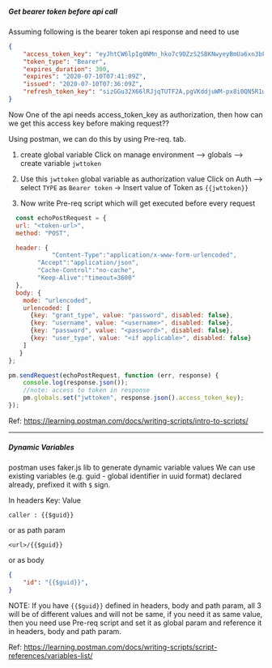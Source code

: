 


##### Get bearer token before api call

Assuming following is the bearer token api response and need to use 

```json
{
    "access_token_key": "eyJhtCW6lpIg0NMn_hko7c9DZzS2SBKNwyeyBmUa6xn3bFyAtCIOMnh86dfOQcOZGd429xPMqDxPiGRrONpGV7llUmwY4RVAmXaaT0oX6Mo.vuuYtNT28CzrZHdZ.q3BTx9cC11F6FCaBys7QDsVaTQPERU8lCvLdym9wV-Z-u-RNbw8QNSgAPUgZCOfyWGNusG_M6FxF4jI7GOhuSBwz2xqGwk6_5qO3UxGcQfJ9bv3rQ48bHD0fFCWwCWvID9K58pKGXT2UkE8Hau4KK7dFffPY3lZq7Qj2tBqbseMOl_EBhdD-pfgjkWsna-peFdmnXcrnXyZqHeFrFisSFadhCMHUOJ1h3bKP0EWtUoQgaCMqn7QUDPekKw_LJ2252-lAsjHU15SLuw64B8zPgmo0MOl4HjE67h4ywwGOb7xThYTSKIKicfkJ1KmgX9QQ3SGP_iuaG413pqv9kiNeQ_uxP0grSY5Ffzz6bUewJAJMiZDBNoJ5ItliNu8WSPQ6TNsztmiMJEF7JuYzxEstrMZHsuQoj8sZX-8TUA3i4wUqVFJakRNjhy0Z4sBqCYsGGo7bYJzgUA.VBHlZQF3lZgdMTHGKo2Y4w",
    "token_type": "Bearer",
    "expires_duration": 300,
    "expires": "2020-07-10T07:41:09Z",
    "issued": "2020-07-10T07:36:09Z",
    "refresh_token_key": "sizGGu32X66lRJjqTUTF2A,pgVKddjuWM-px8i0QN5R1w"
}
```

Now One of the api needs access_token_key as authorization, then how can we get this access key before making request??

Using postman, we can do this by using Pre-req. tab.

1. create global variable
   Click on manage environment --> globals --> create variable `jwttoken`
  
2. Use this `jwttoken` global variable as authorization value 
    Click on Auth --> select `TYPE` as `Bearer token` -> Insert value of Token as `{{jwttoken}}`
   
3. Now write Pre-req script which will get executed before every request

```javascript
  const echoPostRequest = {
  url: "<token-url>",
  method: "POST",

  header: {
      	    "Content-Type":"application/x-www-form-urlencoded",
	    "Accept":"application/json",
	    "Cache-Control":"no-cache",
	    "Keep-Alive":"timeout=3600"
  },
  body: {
    mode: "urlencoded",
    urlencoded: [
	  {key: "grant_type", value: "password", disabled: false},
	  {key: "username", value: "<username>", disabled: false},
	  {key: "password", value: "<password>", disabled: false},
	  {key: "user_type", value: "<if applicable>", disabled: false}
    ]
   }
};

pm.sendRequest(echoPostRequest, function (err, response) {
    console.log(response.json());
    //note: access to token in response
    pm.globals.set("jwttoken", response.json().access_token_key);
});

```

Ref: https://learning.postman.com/docs/writing-scripts/intro-to-scripts/

------------

##### Dynamic Variables

postman uses faker.js lib to generate dynamic variable values
We can use existing variables (e.g. guid - global identifier in uuid format) declared already, prefixed it with `$` sign.

In headers
Key: Value
```
caller : {{$guid}}
```

or as path param   
```
<url>/{{$guid}}
```

or as body   
```json
{
    "id": "{{$guid}}",
}
```

NOTE: If you have `{{$guid}}` defined in headers, body and path param, all 3 will be of different values and will not be same, if you need it as same value, then you need use Pre-req script and set it as global param and reference it in headers, body and path param.

Ref: https://learning.postman.com/docs/writing-scripts/script-references/variables-list/


